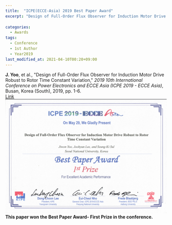 ```yaml
---
title:  "ICPE(ECCE-Asia) 2019 Best Paper Award"
excerpt: "Design of Full-Order Flux Observer for Induction Motor Drive Robust to Rotor Time Constant Variation."

categories:
  - Awards
tags:
  - Conference
  - 1st Author
  - Year2019
last_modified_at: 2021-04-10T00:20+09:00
---
```


**J. Yoo**, et al., "Design of Full-Order Flux Observer for Induction Motor Drive Robust to Rotor Time Constant Variation," *2019 10th International Conference on Power Electronics and ECCE Asia (ICPE 2019 - ECCE Asia)*, Busan, Korea (South), 2019, pp. 1-6.  
[Link](https://ieeexplore.ieee.org/document/8797313)  
<img width="800" src="\assets\images\post-2021-04-10-1.PNG" alt="Best Paper Award" title="ICPE-Best Paper Award 1st Prize">  
**This paper won the Best Paper Award- First Prize in the conference.**

